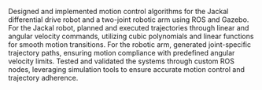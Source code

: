 Designed and implemented motion control algorithms for the Jackal differential drive robot and a two-joint robotic arm using ROS and Gazebo. For the Jackal robot, planned and executed trajectories through linear and angular velocity commands, utilizing cubic polynomials and linear functions for smooth motion transitions. For the robotic arm, generated joint-specific trajectory paths, ensuring motion compliance with predefined angular velocity limits. Tested and validated the systems through custom ROS nodes, leveraging simulation tools to ensure accurate motion control and trajectory adherence.
